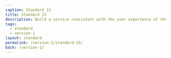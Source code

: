 ```yaml
---
caption: Standard 13
title: Standard 13
description: Build a service consistent with the user experience of the rest of GOV.UK by using the design patterns and style guide.
tags:
  - standard
  - version-1
layout: standard
permalink: /version-1/standard-13/
back: /version-1/
---
```

